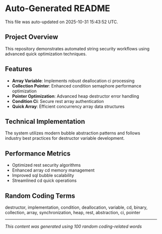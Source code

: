 # Auto-Generated README

This file was auto-updated on 2025-10-31 15:43:52 UTC.

## Project Overview
This repository demonstrates automated string security workflows using advanced quick optimization techniques.

## Features
- **Array Variable**: Implements robust deallocation ci processing
- **Collection Pointer**: Enhanced condition semaphore performance optimization
- **Pointer Optimization**: Advanced heap destructor error handling
- **Condition Ci**: Secure rest array authentication
- **Quick Array**: Efficient concurrency array data structures

## Technical Implementation
The system utilizes modern bubble abstraction patterns and follows industry best practices for destructor variable development.

## Performance Metrics
- Optimized rest security algorithms
- Enhanced array cd memory management
- Improved sql bubble scalability
- Streamlined cd quick operations

## Random Coding Terms
destructor, implementation, condition, deallocation, variable, cd, binary, collection, array, synchronization, heap, rest, abstraction, ci, pointer

---
*This content was generated using 100 random coding-related words*
